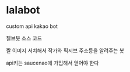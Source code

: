 # lalabot
custom api kakao bot

젤브봇 소스 코드

짤 이미지 서치해서 작가와 픽시브 주소등을 알려주는 봇

api키는  saucenao에 가입해서 얻어야 한다
